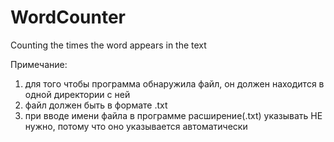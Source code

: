 # WordCounter
Counting the times the word appears in the text

Примечание:
1) для того чтобы программа обнаружила файл, он должен находится в одной директории с ней
2) файл должен быть в формате .txt
3) при вводе имени файла в программе расширение(.txt) указывать НЕ нужно, потому что оно указывается автоматически
